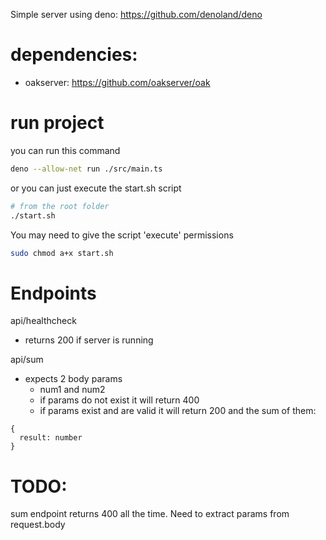 Simple server using deno: https://github.com/denoland/deno

# dependencies:
- oakserver: https://github.com/oakserver/oak

# run project

you can run this command
```sh
deno --allow-net run ./src/main.ts

```

or you can just execute the start.sh script
```sh
# from the root folder
./start.sh
```

You may need to give the script 'execute' permissions
```sh
sudo chmod a+x start.sh
```

# Endpoints
api/healthcheck
- returns 200 if server is running

api/sum
- expects 2 body params
  - num1 and num2
  - if params do not exist it will return 400
  - if params exist and are valid it will return 200 and the sum of them:

```
{
  result: number
}
```
# TODO:
sum endpoint returns 400 all the time. Need to extract params from request.body
